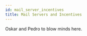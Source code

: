 ```yaml
---
id: mail_server_incentives
title: Mail Servers and Incentives
---
```


Oskar and Pedro to blow minds here.